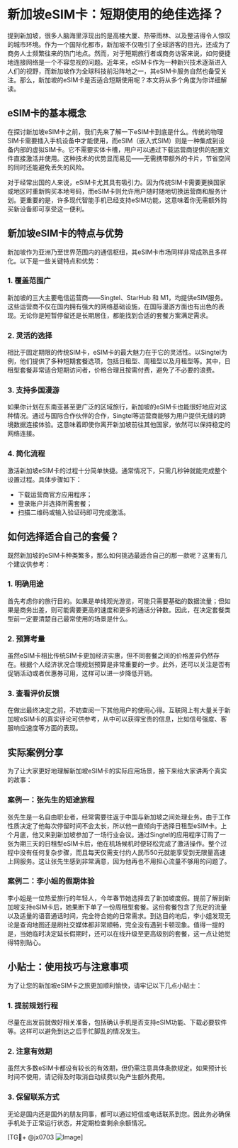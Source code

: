 # 新加坡eSIM卡：短期使用的绝佳选择？

提到新加坡，很多人脑海里浮现出的是高楼大厦、热带雨林、以及整洁得令人惊叹的城市环境。作为一个国际化都市，新加坡不仅吸引了全球游客的目光，还成为了商务人士频繁往来的热门地点。然而，对于短期旅行者或商务访客来说，如何便捷地连接网络是一个不容忽视的问题。近年来，eSIM卡作为一种新兴技术逐渐进入人们的视野，而新加坡作为全球科技前沿阵地之一，其eSIM卡服务自然也备受关注。那么，新加坡的eSIM卡是否适合短期使用呢？本文将从多个角度为你详细解读。

## eSIM卡的基本概念

在探讨新加坡eSIM卡之前，我们先来了解一下eSIM卡到底是什么。传统的物理SIM卡需要插入手机设备中才能使用，而eSIM（嵌入式SIM）则是一种集成到设备内部的虚拟SIM卡。它不需要实体卡槽，用户可以通过下载运营商提供的配置文件直接激活并使用。这种技术的优势显而易见——无需携带额外的卡片，节省空间的同时还能避免丢失的风险。

对于经常出国的人来说，eSIM卡尤其具有吸引力。因为传统SIM卡需要更换国家或地区时重新购买本地号码，而eSIM卡则允许用户随时随地切换运营商和服务计划。更重要的是，许多现代智能手机已经支持eSIM功能，这意味着你无需额外购买新设备即可享受这一便利。

## 新加坡eSIM卡的特点与优势

新加坡作为亚洲乃至世界范围内的通信枢纽，其eSIM卡市场同样非常成熟且多样化。以下是一些关键特点和优势：

### 1. **覆盖范围广**
新加坡的三大主要电信运营商——Singtel、StarHub 和 M1，均提供eSIM服务。这些运营商不仅在国内拥有强大的网络基础设施，在国际漫游方面也有出色的表现。无论你是短暂停留还是长期居住，都能找到合适的套餐方案满足需求。

### 2. **灵活的选择**
相比于固定期限的传统SIM卡，eSIM卡的最大魅力在于它的灵活性。以Singtel为例，他们提供了多种短期套餐选项，包括日租型、周租型以及月租型等。其中，日租型套餐非常适合短期访问者，价格合理且按需付费，避免了不必要的浪费。

### 3. **支持多国漫游**
如果你计划在东南亚甚至更广泛的区域旅行，新加坡的eSIM卡也能很好地应对这种情况。通过与国际合作伙伴的合作，Singtel等运营商能够为用户提供无缝的跨境数据连接体验。这意味着即使你离开新加坡前往其他国家，依然可以保持稳定的网络连接。

### 4. **简化流程**
激活新加坡eSIM卡的过程十分简单快捷。通常情况下，只需几秒钟就能完成整个设置过程。具体步骤如下：
- 下载运营商官方应用程序；
- 登录账户并选择所需套餐；
- 扫描二维码或输入验证码即可完成激活。

## 如何选择适合自己的套餐？

既然新加坡的eSIM卡种类繁多，那么如何挑选最适合自己的那一款呢？这里有几个建议供参考：

### 1. **明确用途**
首先考虑你的旅行目的。如果是单纯观光游览，可能只需要基础的数据流量；但如果是商务出差，则可能需要更高的速度和更多的通话分钟数。因此，在决定套餐类型前一定要清楚自己最常使用的场景是什么。

### 2. **预算考量**
虽然eSIM卡相比传统SIM卡更加经济实惠，但不同套餐之间的价格差异仍然存在。根据个人经济状况合理规划预算是非常重要的一步。此外，还可以关注是否有促销活动或者优惠券可用，这样可以进一步降低开销。

### 3. **查看评价反馈**
在做出最终决定之前，不妨查阅一下其他用户的使用心得。互联网上有大量关于新加坡eSIM卡的真实评论可供参考，从中可以获得宝贵的信息，比如信号强度、客服响应速度等方面的表现。

## 实际案例分享

为了让大家更好地理解新加坡eSIM卡的实际应用场景，接下来给大家讲两个真实的故事：

### 案例一：张先生的短途旅程
张先生是一名自由职业者，经常需要往返于中国与新加坡之间处理业务。由于工作性质决定了他每次停留时间不会太长，所以他一直倾向于选择日租型eSIM卡。上个月底，他又来到新加坡参加了一场行业会议。通过Singtel的应用程序订购了一张为期三天的日租型eSIM卡后，他在机场候机时便轻松完成了激活操作。整个过程中没有任何复杂步骤，而且每天仅需支付约人民币50元就能享受到无限量高速上网服务。这让张先生感到非常满意，因为他再也不用担心流量不够用的问题了。

### 案例二：李小姐的假期体验
李小姐是一位热爱旅行的年轻人，今年春节她选择去了新加坡度假。提前了解到新加坡支持eSIM卡后，她果断下单了一份周租型套餐。这份套餐包含了充足的流量以及适量的语音通话时间，完全符合她的日常需求。到达目的地后，李小姐发现无论是查询地图还是刷社交媒体都非常顺畅，完全没有遇到卡顿现象。值得一提的是，当她临时决定延长假期时，还可以在线升级至更高级别的套餐，这一点让她觉得特别贴心。

## 小贴士：使用技巧与注意事项

为了让您的新加坡eSIM卡之旅更加顺利愉快，请牢记以下几点小贴士：

### 1. 提前规划行程
尽量在出发前就做好相关准备，包括确认手机是否支持eSIM功能、下载必要软件等。这样可以避免到达之后手忙脚乱的情况发生。

### 2. 注意有效期
虽然大多数eSIM卡都设有较长的有效期，但仍需注意具体条款规定。如果预计长时间不使用，请记得及时取消自动续费以免产生额外费用。

### 3. 保留联系方式
无论是国内还是国外的朋友同事，都可以通过短信或电话联系到您。因此务必确保手机处于正常运行状态，并定期检查剩余余额情况。

[TG💪+ @jx0703 ![Image](https://github.com/user-attachments/assets/dbca1d08-cadb-493c-b0ec-ad6f7a83f270)]